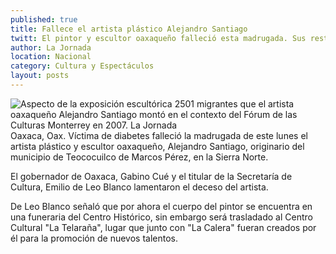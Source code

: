 ```yaml
---
published: true
title: Fallece el artista plástico Alejandro Santiago
twitt: El pintor y escultor oaxaqueño falleció esta madrugada. Sus restos serán trasladados al Centro Cultural La Telaraña
author: La Jornada
location: Nacional
category: Cultura y Espectáculos
layout: posts
---
```


![Aspecto de la exposición escultórica 2501 migrantes que el artista oaxaqueño Alejandro Santiago montó en el contexto del Fórum de las Culturas Monterrey en 2007. La Jornada](http://i.imgur.com/8jRyy9Em.jpg)Oaxaca, Oax. Víctima de diabetes falleció la madrugada de este lunes el artista plástico y escultor oaxaqueño, Alejandro Santiago, originario del municipio de Teococuilco de Marcos Pérez, en la Sierra Norte.

El gobernador de Oaxaca, Gabino Cué y el titular de la Secretaría de Cultura, Emilio de Leo Blanco lamentaron el deceso del artista.

De Leo Blanco señaló que por ahora el cuerpo del pintor se encuentra en una funeraria del Centro Histórico, sin embargo será trasladado al Centro Cultural "La Telaraña", lugar que junto con "La Calera" fueran creados por él para la promoción de nuevos talentos.
